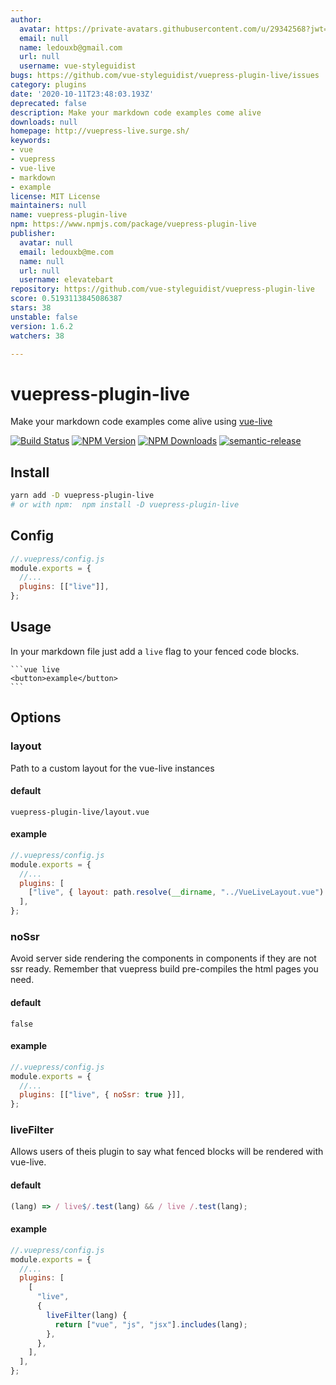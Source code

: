```yaml
---
author:
  avatar: https://private-avatars.githubusercontent.com/u/29342568?jwt=eyJhbGciOiJIUzI1NiIsInR5cCI6IkpXVCJ9.eyJpc3MiOiJnaXRodWIuY29tIiwiYXVkIjoicmF3LmdpdGh1YnVzZXJjb250ZW50LmNvbSIsImtleSI6ImtleTEiLCJleHAiOjE3MzQ2NTU0NDAsIm5iZiI6MTczNDY1NDI0MCwicGF0aCI6Ii91LzI5MzQyNTY4In0.xVmvN8L5Yf5Z650H6ztpEdhB9XE_jCqnRx52mgDeaak&v=4
  email: null
  name: ledouxb@gmail.com
  url: null
  username: vue-styleguidist
bugs: https://github.com/vue-styleguidist/vuepress-plugin-live/issues
category: plugins
date: '2020-10-11T23:48:03.193Z'
deprecated: false
description: Make your markdown code examples come alive
downloads: null
homepage: http://vuepress-live.surge.sh/
keywords:
- vue
- vuepress
- vue-live
- markdown
- example
license: MIT License
maintainers: null
name: vuepress-plugin-live
npm: https://www.npmjs.com/package/vuepress-plugin-live
publisher:
  avatar: null
  email: ledouxb@me.com
  name: null
  url: null
  username: elevatebart
repository: https://github.com/vue-styleguidist/vuepress-plugin-live
score: 0.5193113845086387
stars: 38
unstable: false
version: 1.6.2
watchers: 38

---
```


# vuepress-plugin-live

Make your markdown code examples come alive using [vue-live](https://github.com/vue-styleguidist/vue-live)

[![Build Status](https://travis-ci.com/vue-styleguidist/vuepress-plugin-live.svg?branch=master)](https://travis-ci.com/vue-styleguidist/vuepress-plugin-live)
[![NPM Version](https://img.shields.io/npm/v/vuepress-plugin-live.svg)](https://www.npmjs.com/package/vuepress-plugin-live) [![NPM Downloads](https://img.shields.io/npm/dm/vuepress-plugin-live.svg)](https://www.npmjs.com/package/vuepress-plugin-live)
[![semantic-release](https://img.shields.io/badge/%20%20%F0%9F%93%A6%F0%9F%9A%80-semantic--release-e10079.svg)](https://github.com/semantic-release/semantic-release)

## Install

```sh
yarn add -D vuepress-plugin-live
# or with npm:  npm install -D vuepress-plugin-live
```

## Config

```js
//.vuepress/config.js
module.exports = {
  //...
  plugins: [["live"]],
};
```

## Usage

In your markdown file just add a `live` flag to your fenced code blocks.

<pre><code>```vue live
&lt;button&gt;example&lt;/button&gt;
```
</code></pre>

## Options

### layout

Path to a custom layout for the vue-live instances

#### default

`vuepress-plugin-live/layout.vue`

#### example

```js
//.vuepress/config.js
module.exports = {
  //...
  plugins: [
    ["live", { layout: path.resolve(__dirname, "../VueLiveLayout.vue") }],
  ],
};
```

### noSsr

Avoid server side rendering the components in components if they are not ssr ready. Remember that vuepress build pre-compiles the html pages you need.

#### default

`false`

#### example

```js
//.vuepress/config.js
module.exports = {
  //...
  plugins: [["live", { noSsr: true }]],
};
```

### liveFilter

Allows users of theis plugin to say what fenced blocks will be rendered with vue-live.

#### default

```js
(lang) => / live$/.test(lang) && / live /.test(lang);
```

#### example

```js
//.vuepress/config.js
module.exports = {
  //...
  plugins: [
    [
      "live",
      {
        liveFilter(lang) {
          return ["vue", "js", "jsx"].includes(lang);
        },
      },
    ],
  ],
};
```
